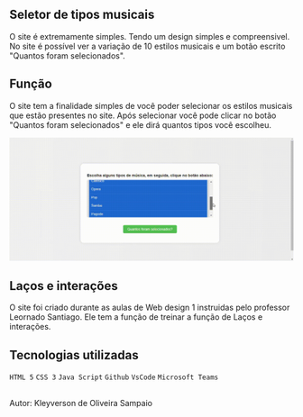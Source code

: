 ## Seletor de tipos musicais
O site é extremamente simples. Tendo um design simples e compreensivel. No site é possível ver a variação de 10 estilos musicais e um botão escrito "Quantos foram selecionados".
 
## Função
O site tem a finalidade simples de você poder selecionar os estilos musicais que estão presentes no site. Após selecionar você pode clicar no botão "Quantos foram selecionados" e ele dirá quantos tipos você escolheu.
 
![lacofor](img/laco.gif)
 
## Laços e interações
O site foi criado durante as aulas de Web design 1 instruidas pelo professor Leornado Santiago. Ele tem a função de treinar a função de Laços e interações.
 
## Tecnologias utilizadas
 
```HTML 5```
```CSS 3```
```Java Script```
```Github```
```VsCode```
```Microsoft Teams```
 
##
Autor: Kleyverson de Oliveira Sampaio